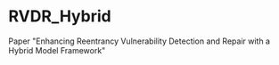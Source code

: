 # RVDR_Hybrid
Paper "Enhancing Reentrancy Vulnerability Detection and Repair with a Hybrid Model Framework"
